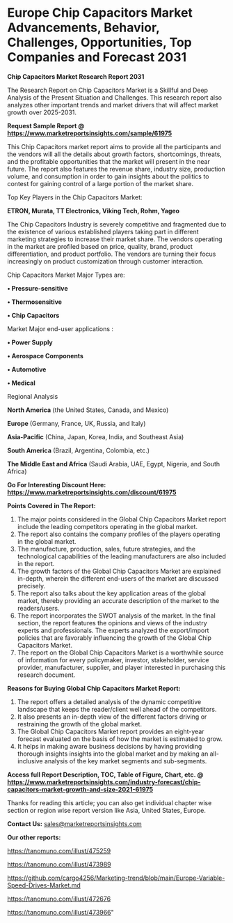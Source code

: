 # Europe Chip Capacitors Market Advancements, Behavior, Challenges, Opportunities, Top Companies and Forecast 2031

<strong>Chip Capacitors Market Research Report 2031</strong>

The Research Report on Chip Capacitors Market is a Skillful and Deep Analysis of the Present Situation and Challenges. This research report also analyzes other important trends and market drivers that will affect market growth over 2025-2031.

<strong>Request Sample Report @ <a href=https://www.marketreportsinsights.com/sample/61975>https://www.marketreportsinsights.com/sample/61975</a></strong>

This Chip Capacitors market report aims to provide all the participants and the vendors will all the details about growth factors, shortcomings, threats, and the profitable opportunities that the market will present in the near future. The report also features the revenue share, industry size, production volume, and consumption in order to gain insights about the politics to contest for gaining control of a large portion of the market share.

Top Key Players in the Chip Capacitors Market:

<strong>ETRON, Murata, TT Electronics, Viking Tech, Rohm, Yageo</strong>

The Chip Capacitors Industry is severely competitive and fragmented due to the existence of various established players taking part in different marketing strategies to increase their market share. The vendors operating in the market are profiled based on price, quality, brand, product differentiation, and product portfolio. The vendors are turning their focus increasingly on product customization through customer interaction.

Chip Capacitors Market Major Types are:

<strong>• Pressure-sensitive

• Thermosensitive

• Chip Capacitors</strong>

Market Major end-user applications :

<strong>• Power Supply

• Aerospace Components

• Automotive

• Medical</strong>

Regional Analysis

</u><strong><b>North America</b></strong> (the United States, Canada, and Mexico)

<strong><b>Europe </b></strong>(Germany, France, UK, Russia, and Italy)

<strong><b>Asia-Pacific</b></strong> (China, Japan, Korea, India, and Southeast Asia)

<strong><b>South America</b></strong> (Brazil, Argentina, Colombia, etc.)

<strong><b>The Middle East and Africa</b></strong> (Saudi Arabia, UAE, Egypt, Nigeria, and South Africa)

<strong>Go For Interesting Discount Here: <a href=https://www.marketreportsinsights.com/discount/61975>https://www.marketreportsinsights.com/discount/61975</a></strong>

<strong>Points Covered in The Report:</strong>
<ol>
  <li>The major points considered in the Global Chip Capacitors Market report include the leading competitors operating in the global market.</li>
  <li>The report also contains the company profiles of the players operating in the global market.</li>
  <li>The manufacture, production, sales, future strategies, and the technological capabilities of the leading manufacturers are also included in the report.</li>
  <li>The growth factors of the Global Chip Capacitors Market are explained in-depth, wherein the different end-users of the market are discussed precisely.</li>
  <li>The report also talks about the key application areas of the global market, thereby providing an accurate description of the market to the readers/users.</li>
  <li>The report incorporates the SWOT analysis of the market. In the final section, the report features the opinions and views of the industry experts and professionals. The experts analyzed the export/import policies that are favorably influencing the growth of the Global Chip Capacitors Market.</li>
  <li>The report on the Global Chip Capacitors Market is a worthwhile source of information for every policymaker, investor, stakeholder, service provider, manufacturer, supplier, and player interested in purchasing this research document.</li>
</ol>
<strong>Reasons for Buying Global Chip Capacitors Market Report:</strong>

<ol>
  <li>The report offers a detailed analysis of the dynamic competitive landscape that keeps the reader/client well ahead of the competitors.</li>
  <li>It also presents an in-depth view of the different factors driving or restraining the growth of the global market.</li>
  <li>The Global Chip Capacitors Market report provides an eight-year forecast evaluated on the basis of how the market is estimated to grow.</li>
  <li>It helps in making aware business decisions by having providing thorough insights insights into the global market and by making an all-inclusive analysis of the key market segments and sub-segments.</li>
</ol>
<strong>Access full Report Description, TOC, Table of Figure, Chart, etc. @ <a href=https://www.marketreportsinsights.com/industry-forecast/chip-capacitors-market-growth-and-size-2021-61975>https://www.marketreportsinsights.com/industry-forecast/chip-capacitors-market-growth-and-size-2021-61975</a></strong>


Thanks for reading this article; you can also get individual chapter wise section or region wise report version like Asia, United States, Europe.

<strong>Contact Us:</strong>
sales@marketreportsinsights.com

<strong>Our other reports:</strong>

<a href=https://tanomuno.com/illust/475259>https://tanomuno.com/illust/475259</a>

<a href=https://tanomuno.com/illust/473989>https://tanomuno.com/illust/473989</a>

<a href=https://github.com/cargo4256/Marketing-trend/blob/main/Europe-Variable-Speed-Drives-Market.md>https://github.com/cargo4256/Marketing-trend/blob/main/Europe-Variable-Speed-Drives-Market.md</a>

<a href=https://tanomuno.com/illust/472676>https://tanomuno.com/illust/472676</a>

<a href=https://tanomuno.com/illust/473966>https://tanomuno.com/illust/473966</a>"
